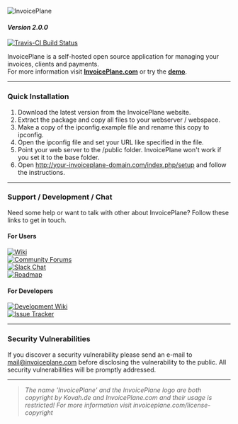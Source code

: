 ![InvoicePlane](http://invoiceplane.com/content/logo/PNG/logo_300x150.png)
#### _Version 2.0.0_

[![Travis-CI Build Status](https://travis-ci.com/InvoicePlane/InvoicePlane.svg?branch=v2.0.0)](https://travis-ci.com/InvoicePlane/InvoicePlane)  

InvoicePlane is a self-hosted open source application for managing your invoices, clients and payments.    
For more information visit __[InvoicePlane.com](https://invoiceplane.com)__ or try the __[demo](https://demo.invoiceplane.com)__.

---

### Quick Installation

1. Download the latest version from the InvoicePlane website.
2. Extract the package and copy all files to your webserver / webspace.
3. Make a copy of the ipconfig.example file and rename this copy to ipconfig.
4. Open the ipconfig file and set your URL like specified in the file.
5. Point your web server to the /public folder. InvoicePlane won't work if you set it to the base folder.
6. Open http://your-invoiceplane-domain.com/index.php/setup and follow the instructions.

---

### Support / Development / Chat

Need some help or want to talk with other about InvoicePlane? Follow these links to get in touch.

#### For Users

[![Wiki](https://img.shields.io/badge/Help%3A-Official%20Wiki-429ae1.svg)](https://wiki.invoiceplane.com/)  
[![Community Forums](https://img.shields.io/badge/Help%3A-Community%20Forums-429ae1.svg)](https://community.invoiceplane.com/)  
[![Slack Chat](https://img.shields.io/badge/Development%3A-Slack%20Chat-429ae1.svg)](https://invoiceplane-slack.herokuapp.com/)  
[![Roadmap](https://img.shields.io/badge/Development%3A-Roadmap-429ae1.svg)](https://go.invoiceplane.com/roadmapv1)  

#### For Developers

[![Development Wiki](https://img.shields.io/badge/Development%3A-Wiki-429ae1.svg)](https://devwiki.invoiceplane.com/)  
[![Issue Tracker](https://img.shields.io/badge/Development%3A-Issue%20Tracker-429ae1.svg)](https://development.invoiceplane.com/)  

---

### Security Vulnerabilities

If you discover a security vulnerability please send an e-mail to mail@invoiceplane.com before disclosing the vulnerability to the public.
All security vulnerabilities will be promptly addressed.

---

> _The name 'InvoicePlane' and the InvoicePlane logo are both copyright by Kovah.de and InvoicePlane.com
and their usage is restricted! For more information visit invoiceplane.com/license-copyright_
